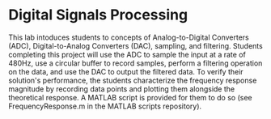 # Digital Signals Processing
This lab intoduces students to concepts of Analog-to-Digital Converters (ADC), Digital-to-Analog Converters (DAC), sampling, and filtering. Students completing this project will use the ADC to sample the input at a rate of 480Hz, use a circular buffer to record samples, perform a filtering operation on the data, and use the DAC to output the filtered data.
To verify their solution's performance, the students characterize the frequency response magnitude by recording data points and plotting them alongside the theoretical response. A MATLAB script is provided for them to do so (see FrequencyResponse.m in the MATLAB scripts repository).
